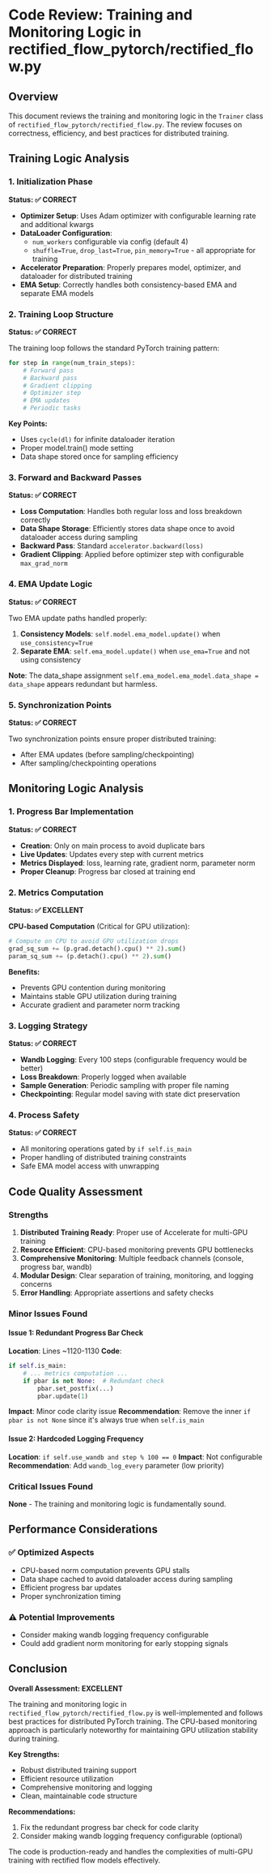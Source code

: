 # Code Review: Training and Monitoring Logic in rectified_flow_pytorch/rectified_flow.py

## Overview
This document reviews the training and monitoring logic in the `Trainer` class of `rectified_flow_pytorch/rectified_flow.py`. The review focuses on correctness, efficiency, and best practices for distributed training.

## Training Logic Analysis

### 1. Initialization Phase
**Status: ✅ CORRECT**

- **Optimizer Setup**: Uses Adam optimizer with configurable learning rate and additional kwargs
- **DataLoader Configuration**: 
  - `num_workers` configurable via config (default 4)
  - `shuffle=True`, `drop_last=True`, `pin_memory=True` - all appropriate for training
- **Accelerator Preparation**: Properly prepares model, optimizer, and dataloader for distributed training
- **EMA Setup**: Correctly handles both consistency-based EMA and separate EMA models

### 2. Training Loop Structure
**Status: ✅ CORRECT**

The training loop follows the standard PyTorch training pattern:

```python
for step in range(num_train_steps):
    # Forward pass
    # Backward pass  
    # Gradient clipping
    # Optimizer step
    # EMA updates
    # Periodic tasks
```

**Key Points:**
- Uses `cycle(dl)` for infinite dataloader iteration
- Proper model.train() mode setting
- Data shape stored once for sampling efficiency

### 3. Forward and Backward Passes
**Status: ✅ CORRECT**

- **Loss Computation**: Handles both regular loss and loss breakdown correctly
- **Data Shape Storage**: Efficiently stores data shape once to avoid dataloader access during sampling
- **Backward Pass**: Standard `accelerator.backward(loss)`
- **Gradient Clipping**: Applied before optimizer step with configurable `max_grad_norm`

### 4. EMA Update Logic
**Status: ✅ CORRECT**

Two EMA update paths handled properly:

1. **Consistency Models**: `self.model.ema_model.update()` when `use_consistency=True`
2. **Separate EMA**: `self.ema_model.update()` when `use_ema=True` and not using consistency

**Note**: The data_shape assignment `self.ema_model.ema_model.data_shape = data_shape` appears redundant but harmless.

### 5. Synchronization Points
**Status: ✅ CORRECT**

Two synchronization points ensure proper distributed training:
- After EMA updates (before sampling/checkpointing)
- After sampling/checkpointing operations

## Monitoring Logic Analysis

### 1. Progress Bar Implementation
**Status: ✅ CORRECT**

- **Creation**: Only on main process to avoid duplicate bars
- **Live Updates**: Updates every step with current metrics
- **Metrics Displayed**: loss, learning rate, gradient norm, parameter norm
- **Proper Cleanup**: Progress bar closed at training end

### 2. Metrics Computation
**Status: ✅ EXCELLENT**

**CPU-based Computation** (Critical for GPU utilization):
```python
# Compute on CPU to avoid GPU utilization drops
grad_sq_sum += (p.grad.detach().cpu() ** 2).sum()
param_sq_sum += (p.detach().cpu() ** 2).sum()
```

**Benefits:**
- Prevents GPU contention during monitoring
- Maintains stable GPU utilization during training
- Accurate gradient and parameter norm tracking

### 3. Logging Strategy
**Status: ✅ CORRECT**

- **Wandb Logging**: Every 100 steps (configurable frequency would be better)
- **Loss Breakdown**: Properly logged when available
- **Sample Generation**: Periodic sampling with proper file naming
- **Checkpointing**: Regular model saving with state dict preservation

### 4. Process Safety
**Status: ✅ CORRECT**

- All monitoring operations gated by `if self.is_main`
- Proper handling of distributed training constraints
- Safe EMA model access with unwrapping

## Code Quality Assessment

### Strengths
1. **Distributed Training Ready**: Proper use of Accelerate for multi-GPU training
2. **Resource Efficient**: CPU-based monitoring prevents GPU bottlenecks  
3. **Comprehensive Monitoring**: Multiple feedback channels (console, progress bar, wandb)
4. **Modular Design**: Clear separation of training, monitoring, and logging concerns
5. **Error Handling**: Appropriate assertions and safety checks

### Minor Issues Found

#### Issue 1: Redundant Progress Bar Check
**Location**: Lines ~1120-1130
**Code**:
```python
if self.is_main:
    # ... metrics computation ...
    if pbar is not None:  # Redundant check
        pbar.set_postfix(...)
        pbar.update(1)
```

**Impact**: Minor code clarity issue
**Recommendation**: Remove the inner `if pbar is not None` since it's always true when `self.is_main`

#### Issue 2: Hardcoded Logging Frequency
**Location**: `if self.use_wandb and step % 100 == 0`
**Impact**: Not configurable
**Recommendation**: Add `wandb_log_every` parameter (low priority)

### Critical Issues Found
**None** - The training and monitoring logic is fundamentally sound.

## Performance Considerations

### ✅ Optimized Aspects
- CPU-based norm computation prevents GPU stalls
- Data shape cached to avoid dataloader access during sampling
- Efficient progress bar updates
- Proper synchronization timing

### ⚠️ Potential Improvements
- Consider making wandb logging frequency configurable
- Could add gradient norm monitoring for early stopping signals

## Conclusion

**Overall Assessment: EXCELLENT**

The training and monitoring logic in `rectified_flow_pytorch/rectified_flow.py` is well-implemented and follows best practices for distributed PyTorch training. The CPU-based monitoring approach is particularly noteworthy for maintaining GPU utilization stability during training.

**Key Strengths:**
- Robust distributed training support
- Efficient resource utilization
- Comprehensive monitoring and logging
- Clean, maintainable code structure

**Recommendations:**
1. Fix the redundant progress bar check for code clarity
2. Consider making wandb logging frequency configurable (optional)

The code is production-ready and handles the complexities of multi-GPU training with rectified flow models effectively.
